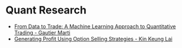 # Quant Research

- [From Data to Trade: A Machine Learning Approach to Quantitative Trading - Gautier Marti](from_data_to_trade/README.md)
- [Generating Profit Using Option Selling Strategies - Kin Keung Lai](generating_profit_using_option_selling_strategies/README.md)
